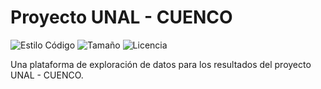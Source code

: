 # Proyecto UNAL - CUENCO

![Estilo Código](https://github.com/enflujo/unal-cuenco/actions/workflows/estilo-codigo.yml/badge.svg)
![Tamaño](https://img.shields.io/github/repo-size/enflujo/unal-cuenco?color=%235757f7&label=Tama%C3%B1o%20repo&logo=open-access&logoColor=white)
![Licencia](https://img.shields.io/github/license/enflujo/unal-cuenco?label=Licencia&logo=open-source-initiative&logoColor=white)

Una plataforma de exploración de datos para los resultados del proyecto UNAL - CUENCO.
